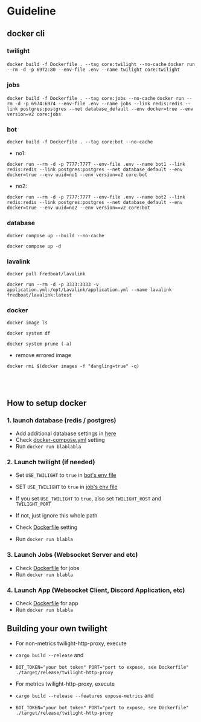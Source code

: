# Guideline

## docker cli

### **twilight**

`docker build -f Dockerfile . --tag core:twilight --no-cache`
`docker run --rm -d -p 6972:80 --env-file .env --name twilight core:twilight`

### **jobs**

`docker build -f Dockerfile . --tag core:jobs --no-cache`
`docker run --rm -d -p 6974:6974 --env-file .env --name jobs --link redis:redis --link postgres:postgres --net database_default --env docker=true --env version=v2 core:jobs`

### **bot**

`docker build -f Dockerfile . --tag core:bot --no-cache`

-   no1:

`docker run --rm -d -p 7777:7777 --env-file .env --name bot1 --link redis:redis --link postgres:postgres --net database_default --env docker=true --env uuid=no1 --env version=v2 core:bot`

-   no2:

`docker run --rm -d -p 7777:7777 --env-file .env --name bot2 --link redis:redis --link postgres:postgres --net database_default --env docker=true --env uuid=no2 --env version==v2 core:bot`

### **database**

`docker compose up --build --no-cache`

`docker compose up -d`

### **lavalink**

`docker pull fredboat/lavalink`

`docker run --rm -d -p 3333:3333 -v application.yml:/opt/Lavalink/application.yml --name lavalink fredboat/lavalink:latest`

### **docker**

`docker image ls`

`docker system df`

`docker system prune (-a)`

-   remove errored <none> image

`docker rmi $(docker images -f "dangling=true" -q)`

<br>
<br>

## How to setup docker

### 1. launch database (redis / postgres)

-   Add additional database settings in [here](/database/postgres/init.sql)
-   Check [docker-compose.yml](/database/docker-compose.yml) setting
-   Run `docker run blablabla`

### 2. Launch twilight (if needed)

-   Set `USE_TWILIGHT` to `true` in [bot's env file](/bot/.env)
-   SET `USE_TWILIGHT` to `true` in [job's env file](/jobs/.env)
-   If you set `USE_TWILIGHT` to `true`, also set `TWILIGHT_HOST` and `TWILIGHT_PORT`
-   If not, just ignore this whole path

-   Check [Dockerfile](/twilight/Dockerfile) setting
-   Run `docker run blabla`

### 3. Launch Jobs (Websocket Server and etc)

-   Check [Dockerfile](/jobs/Dockerfile) for jobs
-   Run `docker run blabla`

### 4. Launch App (Websocket Client, Discord Application, etc)

-   Check [Dockerfile](/bot/Dockerfile) for app
-   Run `docker run blabla`

## Building your own twilight

-   For non-metrics twilight-http-proxy, execute
-   `cargo build --release` and
-   `BOT_TOKEN="your bot token" PORT="port to expose, see Dockerfile" ./target/release/twilight-http-proxy`

-   For metrics twilight-http-proxy, execute
-   `cargo build --release --features expose-metrics` and
-   `BOT_TOKEN="your bot token" PORT="port to expose, see Dockerfile" ./target/release/twilight-http-proxy`
